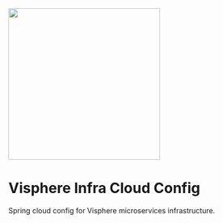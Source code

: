 <img src="https://i.imgur.com/OGlGrFO.png" width="300px"/>

# Visphere Infra Cloud Config

Spring cloud config for Visphere microservices infrastructure.
